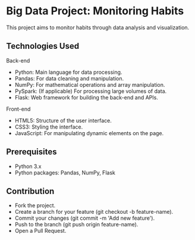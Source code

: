 # Big Data Project: Monitoring Habits
This project aims to monitor habits through data analysis and visualization.

## Technologies Used
Back-end
- Python: Main language for data processing.
- Pandas: For data cleaning and manipulation.
- NumPy: For mathematical operations and array manipulation.
- PySpark: (If applicable) For processing large volumes of data.
- Flask: Web framework for building the back-end and APIs.

Front-end
- HTML5: Structure of the user interface.
- CSS3: Styling the interface.
- JavaScript: For manipulating dynamic elements on the page.

## Prerequisites
- Python 3.x
- Python packages: Pandas, NumPy, Flask

## Contribution
- Fork the project.
- Create a branch for your feature (git checkout -b feature-name).
- Commit your changes (git commit -m 'Add new feature').
- Push to the branch (git push origin feature-name).
- Open a Pull Request.
